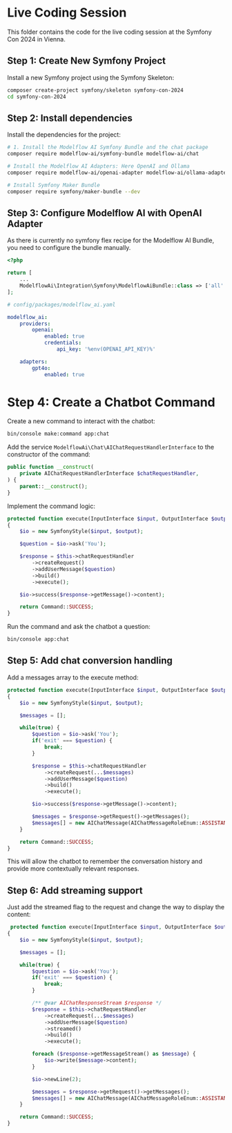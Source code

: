 # Live Coding Session

This folder contains the code for the live coding session at the Symfony Con 2024 in Vienna.

## Step 1: Create New Symfony Project

Install a new Symfony project using the Symfony Skeleton:

```bash
composer create-project symfony/skeleton symfony-con-2024
cd symfony-con-2024
```

## Step 2: Install dependencies

Install the dependencies for the project:

```bash
# 1. Install the Modelflow AI Symfony Bundle and the chat package
composer require modelflow-ai/symfony-bundle modelflow-ai/chat

# Install the Modelflow AI Adapters: Here OpenAI and Ollama
composer require modelflow-ai/openai-adapter modelflow-ai/ollama-adapter

# Install Symfony Maker Bundle
composer require symfony/maker-bundle --dev
```

## Step 3: Configure Modelflow AI with OpenAI Adapter

As there is currently no symfony flex recipe for the Modelflow AI Bundle, you need to configure the bundle manually.

```php
<?php

return [
    ...
    ModelflowAi\Integration\Symfony\ModelflowAiBundle::class => ['all' => true],
];
```

```yaml
# config/packages/modelflow_ai.yaml

modelflow_ai:
    providers:
        openai:
            enabled: true
            credentials:
                api_key: '%env(OPENAI_API_KEY)%'

    adapters:
        gpt4o:
            enabled: true
```

# Step 4: Create a Chatbot Command

Create a new command to interact with the chatbot:

```bash
bin/console make:command app:chat
```

Add the service `ModelflowAi\Chat\AIChatRequestHandlerInterface` to the constructor of the command:

```php
public function __construct(
    private AIChatRequestHandlerInterface $chatRequestHandler,
) {
    parent::__construct();
}
```

Implement the command logic:

```php
protected function execute(InputInterface $input, OutputInterface $output): int
{
    $io = new SymfonyStyle($input, $output);

    $question = $io->ask('You');

    $response = $this->chatRequestHandler
        ->createRequest()
        ->addUserMessage($question)
        ->build()
        ->execute();

    $io->success($response->getMessage()->content);

    return Command::SUCCESS;
}
```

Run the command and ask the chatbot a question:

```bash
bin/console app:chat
```

## Step 5: Add chat conversion handling

Add a messages array to the execute method:

```php
protected function execute(InputInterface $input, OutputInterface $output): int
{
    $io = new SymfonyStyle($input, $output);

    $messages = [];

    while(true) {
        $question = $io->ask('You');
        if('exit' === $question) {
            break;
        }

        $response = $this->chatRequestHandler
            ->createRequest(...$messages)
            ->addUserMessage($question)
            ->build()
            ->execute();

        $io->success($response->getMessage()->content);

        $messages = $response->getRequest()->getMessages();
        $messages[] = new AIChatMessage(AIChatMessageRoleEnum::ASSISTANT, $response->getMessage()->content);
    }

    return Command::SUCCESS;
}
```

This will allow the chatbot to remember the conversation history and provide more contextually relevant responses.

## Step 6: Add streaming support

Just add the streamed flag to the request and change the way to display the content:

```php
 protected function execute(InputInterface $input, OutputInterface $output): int
{
    $io = new SymfonyStyle($input, $output);

    $messages = [];

    while(true) {
        $question = $io->ask('You');
        if('exit' === $question) {
            break;
        }

        /** @var AIChatResponseStream $response */
        $response = $this->chatRequestHandler
            ->createRequest(...$messages)
            ->addUserMessage($question)
            ->streamed()
            ->build()
            ->execute();

        foreach ($response->getMessageStream() as $message) {
            $io->write($message->content);
        }

        $io->newLine(2);

        $messages = $response->getRequest()->getMessages();
        $messages[] = new AIChatMessage(AIChatMessageRoleEnum::ASSISTANT, $response->getMessage()->content);
    }

    return Command::SUCCESS;
}
```
